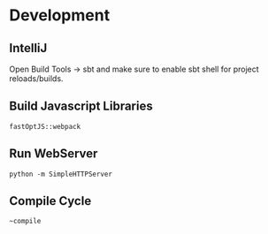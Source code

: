 # Development

## IntelliJ

Open Build Tools -> sbt and make sure to enable sbt shell for project reloads/builds.

## Build Javascript Libraries

```
fastOptJS::webpack
```

## Run WebServer

```
python -m SimpleHTTPServer
```

## Compile Cycle

```
~compile
```
    